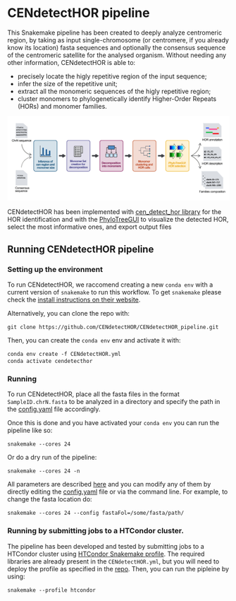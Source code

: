 # CENdetectHOR pipeline

This Snakemake pipeline has been created to deeply analyze centromeric region, by taking as input single-chromosome (or centromere, if you already know its location) fasta sequences and optionally the consensus sequence of the centromeric satellite for the analysed organism. 
Without needing any other information, CENdetectHOR is able to:
- precisely locate the higly repetitive region of the input sequence;
- infer the size of the repetitive unit;
- extract all the monomeric sequences of the higly repetitive region;
- cluster monomers to phylogenetically identify Higher-Order Repeats (HORs) and monomer families.

![Workflow](./img/Workflow.png)

CENdetectHOR has been implemented with [cen_detect_hor library](https://github.com/CENdetectHOR/CENdetectHOR_lib) for the HOR identification and with the [PhyloTreeGUI](https://github.com/CENdetectHOR/PhyloTreeGUI) to visualize the detected HOR, select the most informative ones, and export output files 

## Running CENdetectHOR pipeline

### Setting up the environment

To run CENdetectHOR, we raccomend creating a new `conda env` with a current version of `snakemake` to run this workflow. To get `snakemake` please check the [install instructions on their website](https://snakemake.readthedocs.io/en/stable/getting_started/installation.html). 

Alternatively, you can clone the repo with:
```
git clone https://github.com/CENdetectHOR/CENdetectHOR_pipeline.git
```

Then, you can create the `conda env` env and activate it with: 
```
conda env create -f CENdetectHOR.yml
conda activate cendetecthor
```

### Running

To run CENdetectHOR, place all the fasta files in the format `SampleID.chrN.fasta` to be analyzed in a directory and specify the path in the [config.yaml](config/config.yaml) file accordingly.

Once this is done and you have activated your `conda env` you can run the pipeline like so:
```
snakemake --cores 24
```
Or do a dry run of the pipeline:
```
snakemake --cores 24 -n
```
All parameters are described [here](config/README.md) and you can modify any of them by directly editing the [config.yaml](config/config.yaml) file or via the command line. For example, to change the fasta location do:
```
snakemake --cores 24 --config fastaFol=/some/fasta/path/
```

### Running by submitting jobs to a HTCondor cluster. 

The pipeline has been developed and tested by submitting jobs to a HTCondor cluster using [HTCondor Snakemake profile](https://github.com/Snakemake-Profiles/htcondor). 
The required libraries are already present in the `CENdetectHOR.yml`, but you will need to deploy the profile as specified in the [repo](https://github.com/Snakemake-Profiles/htcondor). 
Then, you can run the pipleine by using:
```
snakemake --profile htcondor
```


